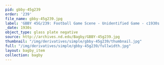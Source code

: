 ```yaml
---
pid: gbby-45g239
order: '239'
file_name: gbby-45g239.jpg
label: 'GBBY 45G/239: Football Game Scene - Unidentified Game - c1930s'
_date: 1930s
object_type: glass plate negative
source: http://archives.nd.edu/Bagby/GBBY-45g239.jpg
thumbnail: "/img/derivatives/simple/gbby-45g239/thumbnail.jpg"
full: "/img/derivatives/simple/gbby-45g239/fullwidth.jpg"
layout: bagby_item
collection: bagby
---
```

